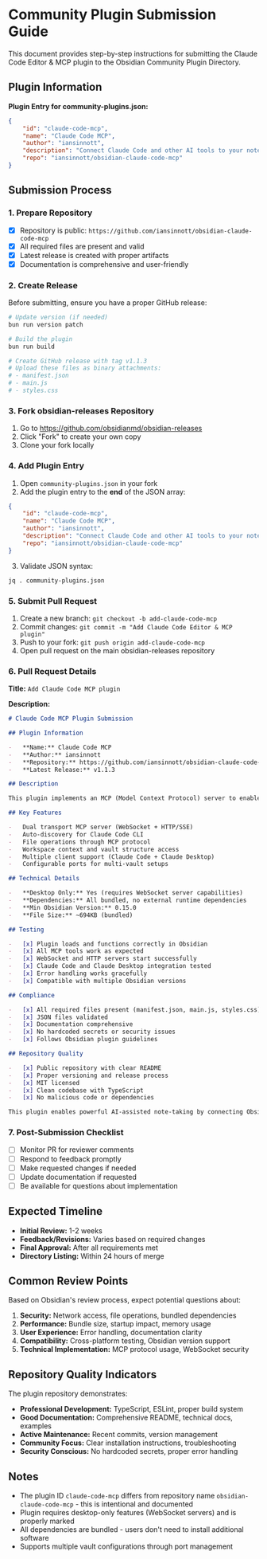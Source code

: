 # Community Plugin Submission Guide

This document provides step-by-step instructions for submitting the Claude Code Editor & MCP plugin to the Obsidian Community Plugin Directory.

## Plugin Information

**Plugin Entry for community-plugins.json:**

```json
{
	"id": "claude-code-mcp",
	"name": "Claude Code MCP",
	"author": "iansinnott",
	"description": "Connect Claude Code and other AI tools to your notes using Model Context Protocol (MCP).",
	"repo": "iansinnott/obsidian-claude-code-mcp"
}
```

## Submission Process

### 1. Prepare Repository

-   [x] Repository is public: `https://github.com/iansinnott/obsidian-claude-code-mcp`
-   [x] All required files are present and valid
-   [x] Latest release is created with proper artifacts
-   [x] Documentation is comprehensive and user-friendly

### 2. Create Release

Before submitting, ensure you have a proper GitHub release:

```bash
# Update version (if needed)
bun run version patch

# Build the plugin
bun run build

# Create GitHub release with tag v1.1.3
# Upload these files as binary attachments:
# - manifest.json
# - main.js
# - styles.css
```

### 3. Fork obsidian-releases Repository

1. Go to https://github.com/obsidianmd/obsidian-releases
2. Click "Fork" to create your own copy
3. Clone your fork locally

### 4. Add Plugin Entry

1. Open `community-plugins.json` in your fork
2. Add the plugin entry to the **end** of the JSON array:

```json
{
	"id": "claude-code-mcp",
	"name": "Claude Code MCP",
	"author": "iansinnott",
	"description": "Connect Claude Code and other AI tools to your notes using Model Context Protocol (MCP).",
	"repo": "iansinnott/obsidian-claude-code-mcp"
}
```

3. Validate JSON syntax:

```bash
jq . community-plugins.json
```

### 5. Submit Pull Request

1. Create a new branch: `git checkout -b add-claude-code-mcp`
2. Commit changes: `git commit -m "Add Claude Code Editor & MCP plugin"`
3. Push to your fork: `git push origin add-claude-code-mcp`
4. Open pull request on the main obsidian-releases repository

### 6. Pull Request Details

**Title:** `Add Claude Code MCP plugin`

**Description:**

```markdown
# Claude Code MCP Plugin Submission

## Plugin Information

-   **Name:** Claude Code MCP
-   **Author:** iansinnott
-   **Repository:** https://github.com/iansinnott/obsidian-claude-code-mcp
-   **Latest Release:** v1.1.3

## Description

This plugin implements an MCP (Model Context Protocol) server to enable Claude Code and Claude Desktop integration with Obsidian vaults. It provides AI-powered assistance with direct access to your notes and files.

## Key Features

-   Dual transport MCP server (WebSocket + HTTP/SSE)
-   Auto-discovery for Claude Code CLI
-   File operations through MCP protocol
-   Workspace context and vault structure access
-   Multiple client support (Claude Code + Claude Desktop)
-   Configurable ports for multi-vault setups

## Technical Details

-   **Desktop Only:** Yes (requires WebSocket server capabilities)
-   **Dependencies:** All bundled, no external runtime dependencies
-   **Min Obsidian Version:** 0.15.0
-   **File Size:** ~694KB (bundled)

## Testing

-   [x] Plugin loads and functions correctly in Obsidian
-   [x] All MCP tools work as expected
-   [x] WebSocket and HTTP servers start successfully
-   [x] Claude Code and Claude Desktop integration tested
-   [x] Error handling works gracefully
-   [x] Compatible with multiple Obsidian versions

## Compliance

-   [x] All required files present (manifest.json, main.js, styles.css)
-   [x] JSON files validated
-   [x] Documentation comprehensive
-   [x] No hardcoded secrets or security issues
-   [x] Follows Obsidian plugin guidelines

## Repository Quality

-   [x] Public repository with clear README
-   [x] Proper versioning and release process
-   [x] MIT licensed
-   [x] Clean codebase with TypeScript
-   [x] No malicious code or dependencies

This plugin enables powerful AI-assisted note-taking by connecting Obsidian directly to Claude's advanced capabilities through the standardized MCP protocol.
```

### 7. Post-Submission Checklist

-   [ ] Monitor PR for reviewer comments
-   [ ] Respond to feedback promptly
-   [ ] Make requested changes if needed
-   [ ] Update documentation if requested
-   [ ] Be available for questions about implementation

## Expected Timeline

-   **Initial Review:** 1-2 weeks
-   **Feedback/Revisions:** Varies based on required changes
-   **Final Approval:** After all requirements met
-   **Directory Listing:** Within 24 hours of merge

## Common Review Points

Based on Obsidian's review process, expect potential questions about:

1. **Security:** Network access, file operations, bundled dependencies
2. **Performance:** Bundle size, startup impact, memory usage
3. **User Experience:** Error handling, documentation clarity
4. **Compatibility:** Cross-platform testing, Obsidian version support
5. **Technical Implementation:** MCP protocol usage, WebSocket security

## Repository Quality Indicators

The plugin repository demonstrates:

-   **Professional Development:** TypeScript, ESLint, proper build system
-   **Good Documentation:** Comprehensive README, technical docs, examples
-   **Active Maintenance:** Recent commits, version management
-   **Community Focus:** Clear installation instructions, troubleshooting
-   **Security Conscious:** No hardcoded secrets, proper error handling

## Notes

-   The plugin ID `claude-code-mcp` differs from repository name `obsidian-claude-code-mcp` - this is intentional and documented
-   Plugin requires desktop-only features (WebSocket servers) and is properly marked
-   All dependencies are bundled - users don't need to install additional software
-   Supports multiple vault configurations through port management
